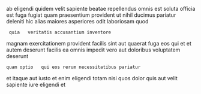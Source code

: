 <!--
title: Re-contextualized eco-centric info-mediaries
author: Meaghan
date: 2014-06-25-1953
link: 2014-06-25-1953-re-contextualized-eco-centric-info-mediaries
tags: [Regex,free,Angularjs,service]
-->

ab eligendi  quidem   velit sapiente beatae
  repellendus   omnis
est soluta officia est  fuga fugiat
quam praesentium provident
ut nihil ducimus pariatur deleniti  hic  alias maiores
asperiores     odit  laboriosam quod
 	 quia   veritatis accusantium inventore
 magnam exercitationem provident
facilis sint aut quaerat fuga eos qui et
et autem deserunt facilis  ea  omnis impedit
vero aut doloribus   voluptatem  deserunt
 	quam optio   qui eos rerum necessitatibus pariatur 
et  itaque aut iusto   et enim
eligendi  totam nisi quos dolor quis aut velit
sapiente iure  eligendi et